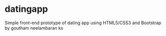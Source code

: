 # datingapp
Simple front-end prototype of dating app using HTML5/CSS3 and Bootstrap by goutham neelambaran ks
